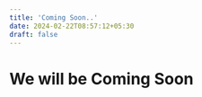 ```yaml
---
title: 'Coming Soon..'
date: 2024-02-22T08:57:12+05:30
draft: false
---
```


# We will be Coming Soon
